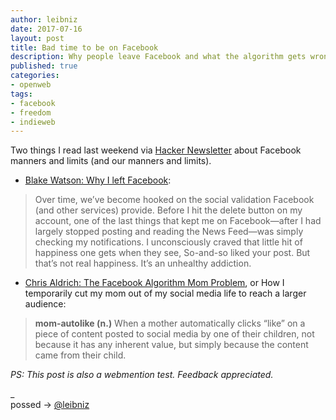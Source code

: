 ```yaml
---
author: leibniz
date: 2017-07-16
layout: post
title: Bad time to be on Facebook
description: Why people leave Facebook and what the algorithm gets wrong about us when we post, and when your mother instantly likes that post.
published: true
categories:
- openweb
tags:
- facebook
- freedom
- indieweb
---
```


Two things I read last weekend via [Hacker Newsletter](http://mailchi.mp/hackernewsletter/360?e=69e4c56ba1) about Facebook manners and limits (and our manners and limits).

* [Blake Watson: Why I left Facebook](https://www.blakewatson.com/journal/why-i-left-facebook):

> Over time, we’ve become hooked on the social validation Facebook (and other services) provide. Before I hit the delete button on my account, one of the last things that kept me on Facebook—after I had largely stopped posting and reading the News Feed—was simply checking my notifications. I unconsciously craved that little hit of happiness one gets when they see, So-and-so liked your post. But that’s not real happiness. It’s an unhealthy addiction.

* [Chris Aldrich: The Facebook Algorithm Mom Problem](http://boffosocko.com/2017/07/11/the-facebook-algorithm-mom-problem/), or How I temporarily cut my mom out of my social media life to reach a larger audience: 

> __mom-autolike (n.)__  When a mother automatically clicks “like” on a piece of content posted to social media by one of their children, not because it has any inherent value, but simply because the content came from their child.

_PS: This post is also a webmention test. Feedback appreciated._

_<br />
possed → <i class="fa fa-twitter"></i> [@leibniz](http://twitter.com/leibniz/status/886704768416186368)